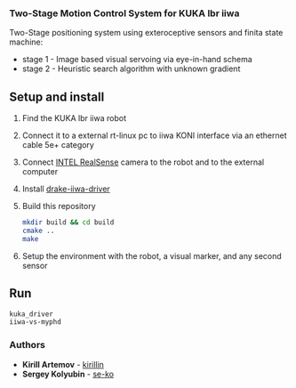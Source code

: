 ### Two-Stage Motion Control System for KUKA lbr iiwa

Two-Stage positioning system using exteroceptive sensors and finita state machine:
- stage 1 - Image based visual servoing via eye-in-hand schema
- stage 2 - Heuristic search algorithm with unknown gradient

## Setup and install

1. Find the KUKA lbr iiwa robot
2. Connect it to a external rt-linux pc to iiwa KONI interface via an ethernet cable 5e+ category
3. Connect [INTEL RealSense](https://github.com/IntelRealSense/librealsense) camera to the robot and to the external computer
4. Install [drake-iiwa-driver](https://github.com/RobotLocomotion/drake-iiwa-driver)
5. Build this repository

    ```bash
    mkdir build && cd build
    cmake ..
    make
    ```
6. Setup the environment with the robot, a visual marker, and any second sensor


## Run

```bash
kuka_driver
iiwa-vs-myphd
```

### Authors

- **Kirill Artemov** - [kirillin](https://github.com/kirillin)
- **Sergey Kolyubin** - [se-ko](https://github.com/se-ko)

